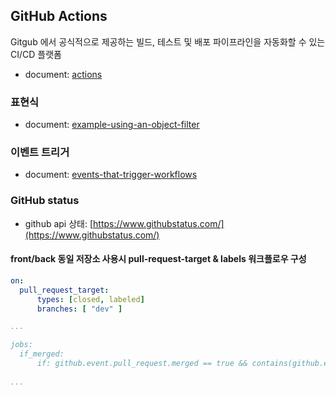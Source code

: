 ## GitHub Actions

Gitgub 에서 공식적으로 제공하는 빌드, 테스트 및 배포 파이프라인을 자동화할 수 있는 CI/CD 플랫폼
- document: [actions](https://docs.github.com/ko/actions)

### 표현식
- document: [example-using-an-object-filter](https://docs.github.com/ko/actions/learn-github-actions/expressions#example-using-an-object-filter)

### 이벤트 트리거
- document: [events-that-trigger-workflows](https://docs.github.com/ko/actions/using-workflows/events-that-trigger-workflows)

### GitHub status
- github api 상태: [https://www.githubstatus.com/](https://www.githubstatus.com/)


#### front/back 동일 저장소 사용시 pull-request-target & labels 워크플로우 구성
```yaml
on:
  pull_request_target:
      types: [closed, labeled]
      branches: [ "dev" ]

...

jobs:
  if_merged:
      if: github.event.pull_request.merged == true && contains(github.event.pull_request.labels.*.name, 'deploy-[구분자]')
      
...
```
